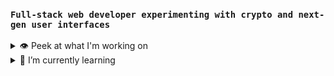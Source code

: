 ### `Full-stack web developer experimenting with crypto and next-gen user interfaces`

<details><summary>👁 Peek at what I'm working on</summary>
  <ul>
    <li>🃏 Solitaire in Rust</li>
    <li>📺 Rust CLI Visualization Tools</li>
    <li>🖲 React Scrollr</li>
    <li>📐 React Position Tools</li>
    <li>🌊 React Motion</li>
  </ul>
</details>
<details><summary>🌱 I’m currently learning</summary>
    <ul>
      <li>Rust</li>
      <li>React Native</li>
  </ul>
</details>
